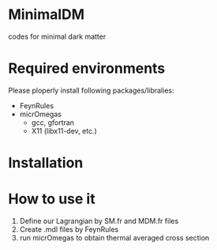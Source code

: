 # MinimalDM
codes for minimal dark matter

# Required environments
Please ploperly install following packages/libralies:

- FeynRules
- micrOmegas
  - gcc, gfortran
  - X11 (libx11-dev, etc.)
 
# Installation

# How to use it

1. Define our Lagrangian by SM.fr and MDM.fr files 
1. Create .mdl files by FeynRules
1. run micrOmegas to obtain thermal averaged cross section

